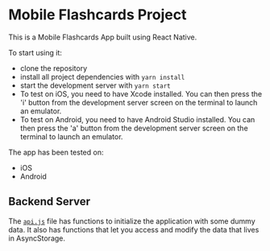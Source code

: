 # Mobile Flashcards Project

This is a Mobile Flashcards App built using React Native.

To start using it:

* clone the repository
* install all project dependencies with `yarn install`
* start the development server with `yarn start`
* To test on iOS, you need to have Xcode installed. You can then press the 'i' button from the development server screen on the terminal to launch an emulator.
* To test on Android, you need to have Android Studio installed. You can then press the 'a' button from the development server screen on the terminal to launch an emulator.

The app has been tested on:

* iOS
* Android

## Backend Server
The [`api.js`](utils/api.js) file has functions to initialize the application with some dummy data. It also has functions that let you access and modify the data that lives in AsyncStorage. 



